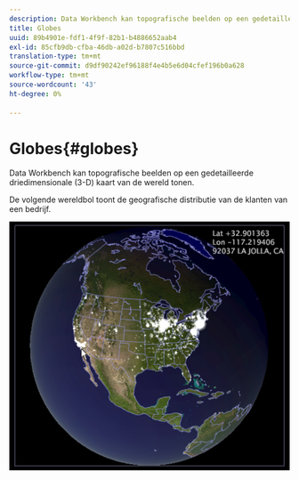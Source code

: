 ```yaml
---
description: Data Workbench kan topografische beelden op een gedetailleerde driedimensionale (3-D) kaart van de wereld tonen.
title: Globes
uuid: 89b4901e-fdf1-4f9f-82b1-b4886652aab4
exl-id: 85cfb9db-cfba-46db-a02d-b7807c516bbd
translation-type: tm+mt
source-git-commit: d9df90242ef96188f4e4b5e6d04cfef196b0a628
workflow-type: tm+mt
source-wordcount: '43'
ht-degree: 0%

---
```


# Globes{#globes}

Data Workbench kan topografische beelden op een gedetailleerde driedimensionale (3-D) kaart van de wereld tonen.

De volgende wereldbol toont de geografische distributie van de klanten van een bedrijf.

![](assets/vis_Globe_RollOverLatLong.png)
